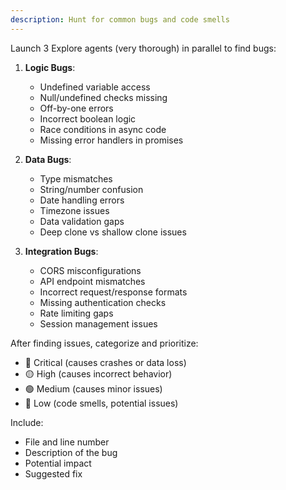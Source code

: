 ```yaml
---
description: Hunt for common bugs and code smells
---
```


Launch 3 Explore agents (very thorough) in parallel to find bugs:

1. **Logic Bugs**:
   - Undefined variable access
   - Null/undefined checks missing
   - Off-by-one errors
   - Incorrect boolean logic
   - Race conditions in async code
   - Missing error handlers in promises

2. **Data Bugs**:
   - Type mismatches
   - String/number confusion
   - Date handling errors
   - Timezone issues
   - Data validation gaps
   - Deep clone vs shallow clone issues

3. **Integration Bugs**:
   - CORS misconfigurations
   - API endpoint mismatches
   - Incorrect request/response formats
   - Missing authentication checks
   - Rate limiting gaps
   - Session management issues

After finding issues, categorize and prioritize:
- 🔴 Critical (causes crashes or data loss)
- 🟡 High (causes incorrect behavior)
- 🟢 Medium (causes minor issues)
- 🔵 Low (code smells, potential issues)

Include:
- File and line number
- Description of the bug
- Potential impact
- Suggested fix
